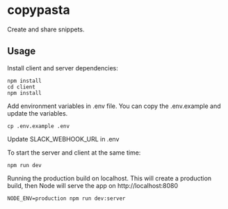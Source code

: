 # copypasta

Create and share snippets.

## Usage

Install client and server dependencies:

```
npm install
cd client
npm install
```

Add environment variables in .env file. You can copy the .env.example and update the variables.

```
cp .env.example .env
```

Update SLACK_WEBHOOK_URL in .env

To start the server and client at the same time:

```
npm run dev
```

Running the production build on localhost. This will create a production build, then Node will serve the app on http://localhost:8080

```
NODE_ENV=production npm run dev:server
```
